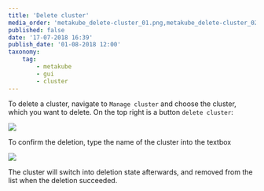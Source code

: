 ```yaml
---
title: 'Delete cluster'
media_order: 'metakube_delete-cluster_01.png,metakube_delete-cluster_02.png'
published: false
date: '17-07-2018 16:39'
publish_date: '01-08-2018 12:00'
taxonomy:
    tag:
        - metakube
        - gui
        - cluster
---
```


To delete a cluster, navigate to `Manage cluster` and choose the cluster, which you want to delete. On the top right is a button `delete cluster`:

![](metakube_delete-cluster_01.png)

To confirm the deletion, type the name of the cluster into the textbox

![](metakube_delete-cluster_02.png)

The cluster will switch into deletion state afterwards, and removed from the list when the deletion succeeded.
